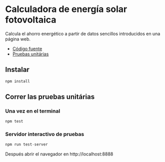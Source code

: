 # Calculadora de energía solar fotovoltaica

Calcula el ahorro energético a partir de datos sencillos introducidos en una página web.

- [Código fuente](./src/)
- [Pruebas unitárias](./spec/)

## Instalar

```javascript
npm install
```

## Correr las pruebas unitárias

### Una vez en el terminal

```javascript
npm test
```

### Servidor interactivo de pruebas

```javascript
npm run test-server
```

Después abrir el navegador en http://localhost:8888
